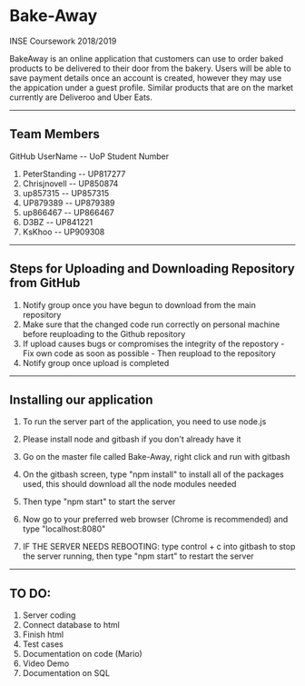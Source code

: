 # Bake-Away
INSE Coursework 2018/2019

BakeAway is an online  application that customers can use to order baked products to be delivered to their door from the bakery. Users will be able to save payment details once an account is created, however they may use the appication under a guest profile. Similar products that are on the market currently are Deliveroo and Uber Eats.

------------
Team Members
------------
GitHub UserName   -- UoP Student Number  
1. PeterStanding  -- UP817277            
2. Chrisjnovell   -- UP850874            
3. up857315       -- UP857315            
4. UP879389       -- UP879389             
5. up866467       -- UP866467            
6. D3BZ           -- UP841221            
7. KsKhoo         -- UP909308             

----------------------------------------------------------
Steps for Uploading and Downloading Repository from GitHub
----------------------------------------------------------
1. Notify group once you have begun to download from the main repository
2. Make sure that the changed code run correctly on personal machine before reuploading to the Github repository
3. If upload causes bugs or compromises the integrity of the repostory - Fix own code as soon as possible - Then reupload to the repository
4. Notify group once upload is completed

--------------------------
Installing our application
--------------------------
1. To run the server part of the application, you need to use node.js
2. Please install node and gitbash if you don't already have it
3. Go on the master file called Bake-Away, right click and run with gitbash
4. On the gitbash screen, type "npm install" to install all of the packages used, this should download all the node modules needed
5. Then type "npm start" to start the server
6. Now go to your preferred web browser (Chrome is recommended) and type "localhost:8080"

7. IF THE SERVER NEEDS REBOOTING: type control + c into gitbash to stop the server running, then type "npm start" to restart the server

------
TO DO: 
------
1. Server coding 
2. Connect database to html 
3. Finish html 
4. Test cases 
5. Documentation on code (Mario) 
6. Video Demo 
7. Documentation on SQL 
